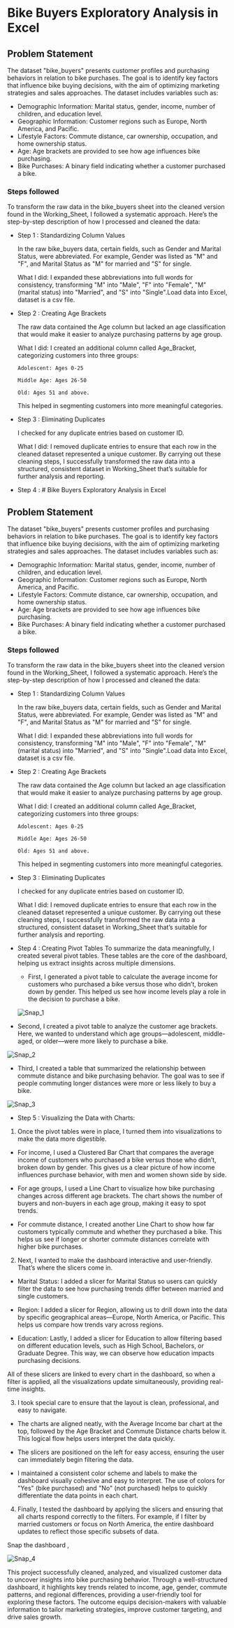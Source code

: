 # Bike Buyers Exploratory Analysis in Excel


## Problem Statement

The dataset "bike_buyers" presents customer profiles and purchasing behaviors in relation to bike purchases. The goal is to identify key factors that influence bike buying decisions, with the aim of optimizing marketing strategies and sales approaches. The dataset includes variables such as:

- Demographic Information: Marital status, gender, income, number of children, and education level.
- Geographic Information: Customer regions such as Europe, North America, and Pacific.
- Lifestyle Factors: Commute distance, car ownership, occupation, and home ownership status.
- Age: Age brackets are provided to see how age influences bike purchasing.
- Bike Purchases: A binary field indicating whether a customer purchased a bike.


### Steps followed 

To transform the raw data in the bike_buyers sheet into the cleaned version found in the Working_Sheet, I followed a systematic approach. Here’s the step-by-step description of how I processed and cleaned the data:

- Step 1 : Standardizing Column Values

  In the raw bike_buyers data, certain fields, such as Gender and Marital Status, were abbreviated. For example, Gender was listed as "M" and "F", and Marital Status as "M" for married and "S" for single.
  
  
  What I did: I expanded these abbreviations into full words for consistency, transforming "M" into "Male", "F" into "Female", "M" (marital status) into "Married", and "S" into "Single".Load data into Excel, dataset is a csv file.
- Step 2 : Creating Age Brackets

  The raw data contained the Age column but lacked an age classification that would make it easier to analyze purchasing patterns by age group.

  What I did: I created an additional column called Age_Bracket, categorizing customers into three groups:
  
  
      Adolescent: Ages 0-25

      Middle Age: Ages 26-50
      
      Old: Ages 51 and above.

  This helped in segmenting customers into more meaningful categories.
- Step 3 : Eliminating Duplicates

  I checked for any duplicate entries based on customer ID.
 
  What I did: I removed duplicate entries to ensure that each row in the cleaned dataset represented a unique customer.
 By carrying out these cleaning steps, I successfully transformed the raw data into a structured, consistent dataset in Working_Sheet that’s suitable for further analysis and reporting.

- Step 4 : # Bike Buyers Exploratory Analysis in Excel


## Problem Statement

The dataset "bike_buyers" presents customer profiles and purchasing behaviors in relation to bike purchases. The goal is to identify key factors that influence bike buying decisions, with the aim of optimizing marketing strategies and sales approaches. The dataset includes variables such as:

- Demographic Information: Marital status, gender, income, number of children, and education level.
- Geographic Information: Customer regions such as Europe, North America, and Pacific.
- Lifestyle Factors: Commute distance, car ownership, occupation, and home ownership status.
- Age: Age brackets are provided to see how age influences bike purchasing.
- Bike Purchases: A binary field indicating whether a customer purchased a bike.


### Steps followed 

To transform the raw data in the bike_buyers sheet into the cleaned version found in the Working_Sheet, I followed a systematic approach. Here’s the step-by-step description of how I processed and cleaned the data:

- Step 1 : Standardizing Column Values

  In the raw bike_buyers data, certain fields, such as Gender and Marital Status, were abbreviated. For example, Gender was listed as "M" and "F", and Marital Status as "M" for married and "S" for single.
  
  
  What I did: I expanded these abbreviations into full words for consistency, transforming "M" into "Male", "F" into "Female", "M" (marital status) into "Married", and "S" into "Single".Load data into Excel, dataset is a csv file.
- Step 2 : Creating Age Brackets

  The raw data contained the Age column but lacked an age classification that would make it easier to analyze purchasing patterns by age group.

  What I did: I created an additional column called Age_Bracket, categorizing customers into three groups:
  
  
      Adolescent: Ages 0-25

      Middle Age: Ages 26-50
      
      Old: Ages 51 and above.

  This helped in segmenting customers into more meaningful categories.
- Step 3 : Eliminating Duplicates

  I checked for any duplicate entries based on customer ID.
 
  What I did: I removed duplicate entries to ensure that each row in the cleaned dataset represented a unique customer.
 By carrying out these cleaning steps, I successfully transformed the raw data into a structured, consistent dataset in Working_Sheet that’s suitable for further analysis and reporting.

- Step 4 : Creating Pivot Tables
To summarize the data meaningfully, I created several pivot tables. These tables are the core of the dashboard, helping us extract insights across multiple dimensions.

   - First, I generated a pivot table to calculate the average income for customers who purchased a bike versus those who didn’t, broken down by gender. This helped us see how income levels play a role in the decision to purchase a bike.

   ![Snap_1](https://github.com/Saloniisharma/EXCEL_PROJECTS/blob/55990e64dc706dba021d366e1af8d035f9a4683b/pivot%20table%201.png)

- Second, I created a pivot table to analyze the customer age brackets. Here, we wanted to understand which age groups—adolescent, middle-aged, or older—were more likely to purchase a bike.

![Snap_2](https://github.com/Saloniisharma/EXCEL_PROJECTS/blob/55990e64dc706dba021d366e1af8d035f9a4683b/pivot%20table%202.png)

- Third, I created a table that summarized the relationship between commute distance and bike purchasing behavior. The goal was to see if people commuting longer distances were more or less likely to buy a bike.

![Snap_3](https://github.com/Saloniisharma/EXCEL_PROJECTS/blob/55990e64dc706dba021d366e1af8d035f9a4683b/pivot%20table%203.png)

- Step 5 : Visualizing the Data with Charts:
  
1. Once the pivot tables were in place, I turned them into visualizations to make the data more digestible.

- For income, I used a Clustered Bar Chart that compares the average income of customers who purchased a bike versus those who didn’t, broken down by gender. This gives us a clear picture of how income influences purchase behavior, with men and women shown side by side.

- For age groups, I used a Line Chart to visualize how bike purchasing changes across different age brackets. The chart shows the number of buyers and non-buyers in each age group, making it easy to spot trends.

- For commute distance, I created another Line Chart to show how far customers typically commute and whether they purchased a bike. This helps us see if longer or shorter commute distances correlate with higher bike purchases.

2. Next, I wanted to make the dashboard interactive and user-friendly. That’s where the slicers come in.

- Marital Status: I added a slicer for Marital Status so users can quickly filter the data to see how purchasing trends differ between married and single customers.

- Region: I added a slicer for Region, allowing us to drill down into the data by specific geographical areas—Europe, North America, or Pacific. This helps us compare how trends vary across regions.

- Education: Lastly, I added a slicer for Education to allow filtering based on different education levels, such as High School, Bachelors, or Graduate Degree. This way, we can observe how education impacts purchasing decisions.

All of these slicers are linked to every chart in the dashboard, so when a filter is applied, all the visualizations update simultaneously, providing real-time insights.

3. I took special care to ensure that the layout  is clean, professional, and easy to navigate.

- The charts are aligned neatly, with the Average Income bar chart at the top, followed by the Age Bracket and Commute Distance charts below it. This logical flow helps users interpret the data quickly.

- The slicers are positioned on the left for easy access, ensuring the user can immediately begin filtering the data.

- I maintained a consistent color scheme and labels to make the dashboard visually cohesive and easy to interpret. The use of colors for "Yes" (bike purchased) and "No" (not purchased) helps to quickly differentiate the data points in each chart.

4. Finally, I tested the dashboard by applying the slicers and ensuring that all charts respond correctly to the filters. For example, if I filter by married customers or focus on North America, the entire dashboard updates to reflect those specific subsets of data.

Snap the dashboard ,

![Snap_4](https://github.com/Saloniisharma/EXCEL_PROJECTS/blob/d9f4efbca72192ddf711d1466f7ab54e99c85a98/Dashboard.jpg)

This project successfully cleaned, analyzed, and visualized customer data to uncover insights into bike purchasing behavior. Through a well-structured dashboard, it highlights key trends related to income, age, gender, commute patterns, and regional differences, providing a user-friendly tool for exploring these factors. The outcome equips decision-makers with valuable information to tailor marketing strategies, improve customer targeting, and drive sales growth.


